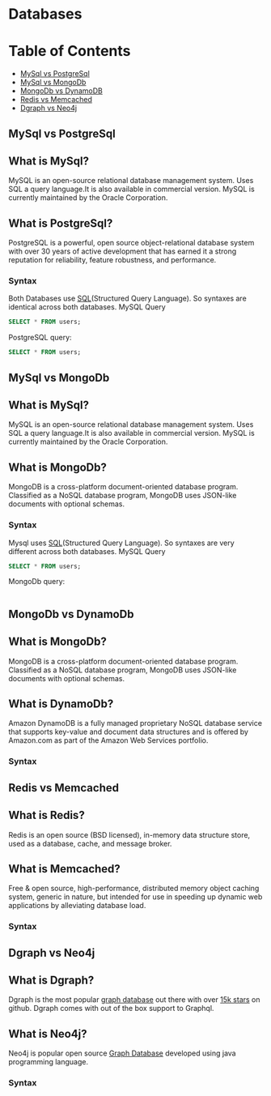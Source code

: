 # Databases

Table of Contents
=================

   * [MySql vs PostgreSql](#MySql-vs-PostgreSql)
   * [MySql vs MongoDb](#MySql-vs-MongoDb)
   * [MongoDb vs DynamoDB](#MongoDb-vs-DynamoDb)
   * [Redis vs Memcached](#Redis-vs-Memcached)
   * [Dgraph vs Neo4j](#Dgraph-vs-Neo4j)




## MySql vs PostgreSql

## What is MySql?
MySQL is an open-source relational database management system.
Uses SQL a query language.It is also available in commercial version. MySQL is currently maintained by the Oracle Corporation.


## What is PostgreSql?

PostgreSQL is a powerful, open source object-relational database system with over 30 years of active development that has earned it a strong reputation for reliability, feature robustness, and performance. 

### Syntax
Both Databases use [SQL](https://en.wikipedia.org/wiki/SQL)(Structured Query Language).
So syntaxes are identical across both databases.
MySQL Query 
```Sql
SELECT * FROM users;
```

PostgreSQL query:
```Sql
SELECT * FROM users;
```






## MySql vs MongoDb

## What is MySql?
MySQL is an open-source relational database management system.
Uses SQL a query language.It is also available in commercial version. MySQL is currently maintained by the Oracle Corporation.


## What is MongoDb?

MongoDB is a cross-platform document-oriented database program. Classified as a NoSQL database program, MongoDB uses JSON-like documents with optional schemas.

### Syntax
Mysql uses [SQL](https://en.wikipedia.org/wiki/SQL)(Structured Query Language).
So syntaxes are very different across both databases.
MySQL Query 
```Sql
SELECT * FROM users;
```

MongoDb query:
```Sql

```













## MongoDb vs DynamoDb

## What is MongoDb?
MongoDB is a cross-platform document-oriented database program. Classified as a NoSQL database program, MongoDB uses JSON-like documents with optional schemas.


## What is DynamoDb?

Amazon DynamoDB is a fully managed proprietary NoSQL database service that supports key-value and document data structures and is offered by Amazon.com as part of the Amazon Web Services portfolio.


### Syntax










## Redis vs Memcached

## What is Redis?
Redis is an open source (BSD licensed), in-memory data structure store, used as a database, cache, and message broker.


## What is Memcached?

Free & open source, high-performance, distributed memory object caching system, generic in nature, but intended for use in speeding up dynamic web applications by alleviating database load.


### Syntax





## Dgraph vs Neo4j

## What is Dgraph?
Dgraph is the most popular [graph database](https://en.wikipedia.org/wiki/Graph_database) out there with over [15k stars](https://github.com/dgraph-io/dgraph) on github. Dgraph comes with out of the box support to Graphql.


## What is Neo4j?

Neo4j is popular open source [Graph Database](https://en.wikipedia.org/wiki/Graph_database) developed using java programming language.


### Syntax